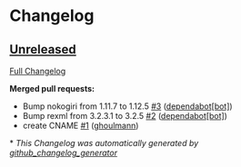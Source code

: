 # Changelog

## [Unreleased](https://github.com/ghoulmann/ghoulmann.github.io/tree/HEAD)

[Full Changelog](https://github.com/ghoulmann/ghoulmann.github.io/compare/49c37b28a847609fd77499970fcb90e71525def0...HEAD)

**Merged pull requests:**

- Bump nokogiri from 1.11.7 to 1.12.5 [\#3](https://github.com/ghoulmann/ghoulmann.github.io/pull/3) ([dependabot[bot]](https://github.com/apps/dependabot))
- Bump rexml from 3.2.3.1 to 3.2.5 [\#2](https://github.com/ghoulmann/ghoulmann.github.io/pull/2) ([dependabot[bot]](https://github.com/apps/dependabot))
- create CNAME [\#1](https://github.com/ghoulmann/ghoulmann.github.io/pull/1) ([ghoulmann](https://github.com/ghoulmann))



\* *This Changelog was automatically generated by [github_changelog_generator](https://github.com/github-changelog-generator/github-changelog-generator)*
